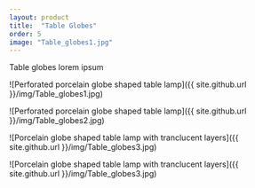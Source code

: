 ```yaml
---
layout: product
title:  "Table Globes"
order: 5
image: "Table_globes1.jpg"
---
```


Table globes lorem ipsum

![Perforated porcelain globe shaped table lamp]({{ site.github.url }}/img/Table_globes1.jpg)

![Perforated porcelain globe shaped table lamp]({{ site.github.url }}/img/Table_globes2.jpg)

![Porcelain globe shaped table lamp with tranclucent layers]({{ site.github.url }}/img/Table_globes3.jpg)

![Porcelain globe shaped table lamp with tranclucent layers]({{ site.github.url }}/img/Table_globes3.jpg)

